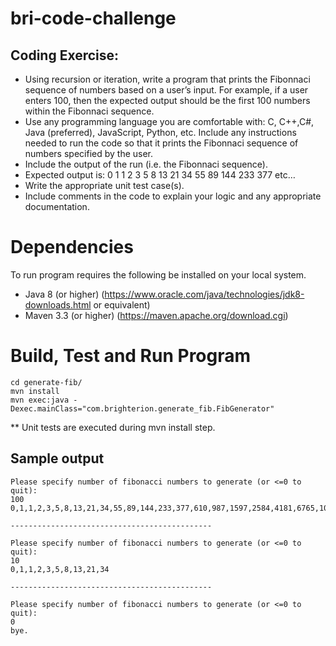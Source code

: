 # bri-code-challenge

## Coding Exercise:
* Using recursion or iteration, write a program that prints the Fibonnaci sequence of numbers based on a user’s input. For example, if a user enters 100, then the expected output should be the first 100 numbers within the Fibonnaci sequence.
* Use any programming language you are comfortable with: C, C++,C#, Java (preferred), JavaScript, Python, etc.
Include any instructions needed to run the code so that it prints the Fibonnaci sequence of numbers specified by the user.
* Include the output of the run (i.e. the Fibonnaci sequence).
* Expected output is: 0 1 1 2 3 5 8 13 21 34 55 89 144 233 377 etc…
* Write the appropriate unit test case(s).
* Include comments in the code to explain your logic and any appropriate documentation.

# Dependencies

To run program requires the following be installed on your local system.
* Java 8 (or higher) (https://www.oracle.com/java/technologies/jdk8-downloads.html or equivalent)
* Maven 3.3 (or higher) (https://maven.apache.org/download.cgi)

# Build, Test and Run Program
````
cd generate-fib/
mvn install
mvn exec:java -Dexec.mainClass="com.brighterion.generate_fib.FibGenerator"
````
** Unit tests are executed during mvn install step.

## Sample output

````
Please specify number of fibonacci numbers to generate (or <=0 to quit):
100
0,1,1,2,3,5,8,13,21,34,55,89,144,233,377,610,987,1597,2584,4181,6765,10946,17711,28657,46368,75025,121393,196418,317811,514229,832040,1346269,2178309,3524578,5702887,9227465,14930352,24157817,39088169,63245986,102334155,165580141,267914296,433494437,701408733,1134903170,1836311903,2971215073,4807526976,7778742049,12586269025,20365011074,32951280099,53316291173,86267571272,139583862445,225851433717,365435296162,591286729879,956722026041,1548008755920,2504730781961,4052739537881,6557470319842,10610209857723,17167680177565,27777890035288,44945570212853,72723460248141,117669030460994,190392490709135,308061521170129,498454011879264,806515533049393,1304969544928657,2111485077978050,3416454622906707,5527939700884757,8944394323791464,14472334024676221,23416728348467685,37889062373143906,61305790721611591,99194853094755497,160500643816367088,259695496911122585,420196140727489673,679891637638612258,1100087778366101931,1779979416004714189,2880067194370816120,4660046610375530309,7540113804746346429,12200160415121876738,19740274219868223167,31940434634990099905,51680708854858323072,83621143489848422977,135301852344706746049,218922995834555169026

---------------------------------------------

Please specify number of fibonacci numbers to generate (or <=0 to quit):
10
0,1,1,2,3,5,8,13,21,34

---------------------------------------------

Please specify number of fibonacci numbers to generate (or <=0 to quit):
0
bye.
````
